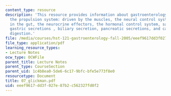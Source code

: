 ```yaml
---
content_type: resource
description: 'This resource provides information about gastroenterology, basic structure,
  the propulsion system: driven by the muscles, the neural control system: the brain
  in the gut, the neurocrine effectors, the hormonal control system, salivary secretion,
  gastric secretions , biliary secretion, pancreatic secretions, and carbohydrate
  digestion.'
file: /media/courses/hst-121-gastroenterology-fall-2005/eeef9617dd3f027e87b2c562327fd0f2_07_glickman.pdf
file_type: application/pdf
learning_resource_types:
- Lecture Notes
ocw_type: OCWFile
parent_title: Lecture Notes
parent_type: CourseSection
parent_uid: 1c4b8ea0-5de6-6c17-9bfc-bfe5e773f8e0
resourcetype: Document
title: 07_glickman.pdf
uid: eeef9617-dd3f-027e-87b2-c562327fd0f2
---
```

